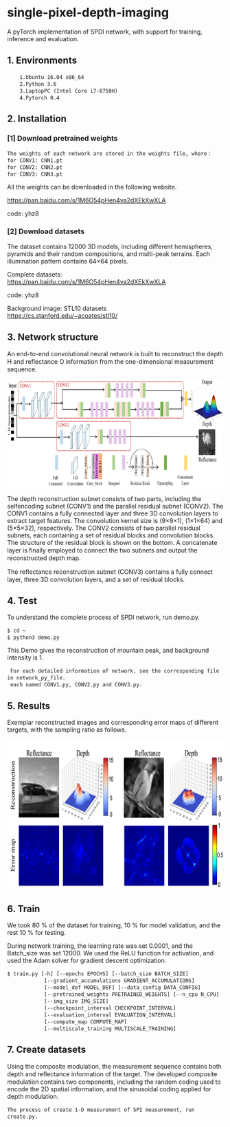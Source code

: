 # single-pixel-depth-imaging
A pyTorch implementation of SPDI network, with support for training, inference and evaluation.

## 1. Environments

        1.Ubuntu 16.04 x86_64 
        2.Python 3.6 
        3.LaptopPC (Intel Core i7-8750H) 
        4.Pytorch 0.4 


## 2. Installation

### [1] Download pretrained weights
    
    The weights of each network are stored in the weights file, where： 
    for CONV1: CNN1.pt  
    for CONV2: CNN2.pt
    for CONV3: CNN3.pt 
    
  All the weights can be downloaded in the following website.
    
  https://pan.baidu.com/s/1M6O54pHen4va2dXEkXwXLA
  
  code: yhz8
  

### [2] Download datasets 
The dataset contains 12000 3D models, including different hemispheres, pyramids and their random compositions, and multi-peak terrains. Each illumination pattern contains 64×64 pixels.
 
  Complete datasets:  <br>
  https://pan.baidu.com/s/1M6O54pHen4va2dXEkXwXLA
  
  code: yhz8
  
  Background image: STL10 datasets  <br>
  https://cs.stanford.edu/~acoates/stl10/ 
  
  
  
## 3. Network structure
An end-to-end convolutional neural network is built to  reconstruct the depth H and reﬂectance O information from the one-dimensional measurement sequence. <br>
    
 <div align=center><img height="254" width="800" src="http://github.com/bianlab/single-pixel-depth-imaging/raw/master/images/network.png"/></div> 
 
 The depth reconstruction subnet consists of two parts, including the selfencoding subnet (CONV1) and the parallel residual subnet (CONV2). The CONV1 contains a fully connected layer and three 3D convolution layers to extract target features. The convolution kernel size is (9×9×1), (1×1×64) and (5×5×32), respectively. The CONV2 consists of two parallel residual subnets, each containing a set of residual blocks and convolution blocks. The structure of the residual block is shown on the bottom. A concatenate layer is ﬁnally employed to connect the two subnets and output the reconstructed depth map. 
 
 The reﬂectance reconstruction subnet (CONV3) contains a fully connect layer, three 3D convolution layers, and a set of residual blocks.
  
## 4. Test 
To understand the complete process of SPDI network, run demo.py. 
    
    $ cd ~ 
    $ python3 demo.py 

This Demo gives the reconstruction of mountain peak, and background intensity is 1. 

     For each detailed information of network, see the corresponding file in network_py_file.
     each named CONV1.py, CONV2.py and CONV3.py.

## 5. Results
Exemplar reconstructed images and corresponding error maps of different targets, with the sampling ratio as follows.
    
 <div align=center><img  height="350" width="800" src="https://github.com/bianlab/single-pixel-depth-imaging/raw/master/images/simulation.png"/></div>

## 6. Train
  We took 80 % of the dataset for training, 10 % for model validation, and the rest 10 % for testing.  <br>
  
  During network training, the learning rate was set 0.0001, and the Batch_size was set 12000. We used the ReLU function for activation, and used the Adam solver for gradient descent optimization. 

    $ train.py [-h] [--epochs EPOCHS] [--batch_size BATCH_SIZE]
                [--gradient_accumulations GRADIENT_ACCUMULATIONS]
                [--model_def MODEL_DEF] [--data_config DATA_CONFIG]
                [--pretrained_weights PRETRAINED_WEIGHTS] [--n_cpu N_CPU]
                [--img_size IMG_SIZE]
                [--checkpoint_interval CHECKPOINT_INTERVAL]
                [--evaluation_interval EVALUATION_INTERVAL]
                [--compute_map COMPUTE_MAP]
                [--multiscale_training MULTISCALE_TRAINING]

## 7. Create datasets
Using the composite modulation, the measurement sequence contains both depth and reﬂectance information of the target. The developed composite modulation contains two components, including the random coding used to encode the 2D spatial information, and the sinusoidal coding applied for depth modulation.
        
    The process of create 1-D measurement of SPI measurement, run create.py. 
